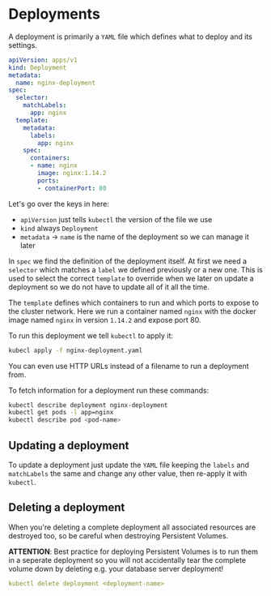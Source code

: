 # Deployments

A deployment is primarily a `YAML` file which defines what to deploy and its
settings.

```yaml
apiVersion: apps/v1
kind: Deployment
metadata:
  name: nginx-deployment
spec:
  selector:
    matchLabels:
      app: nginx
  template:
    metadata:
      labels:
        app: nginx
    spec:
      containers:
      - name: nginx
        image: nginx:1.14.2
        ports:
        - containerPort: 80
```

Let's go over the keys in here:
- `apiVersion` just tells `kubectl` the version of the file we use
- `kind` always `Deployment`
- `metadata` -> `name` is the name of the deployment so we can manage it later

In `spec` we find the definition of the deployment itself. At first we need
a `selector` which matches a `label` we defined previously or a new one. This
is used to select the correct `template` to override when we later on update a
deployment so we do not have to update all of it all the time.

The `template` defines which containers to run and which ports to expose to the
cluster network. Here we run a container named `nginx` with the docker image
named `nginx` in version `1.14.2` and expose port 80.

To run this deployment we tell `kubectl` to apply it:

```bash
kubecl apply -f nginx-deployment.yaml
```

You can even use HTTP URLs instead of a filename to run a deployment from.

To fetch information for a deployment run these commands:

```bash
kubectl describe deployment nginx-deployment
kubectl get pods -l app=nginx
kubectl describe pod <pod-name>
```

## Updating a deployment

To update a deployment just update the `YAML` file keeping the `labels` and
`matchLabels` the same and change any other value, then re-apply it with
`kubectl`.

## Deleting a deployment

When you're deleting a complete deployment all associated resources are
destroyed too, so be careful when destroying Persistent Volumes.

**ATTENTION**: Best practice for deploying Persistent Volumes is to run them in
a seperate deployment so you will not accidentally tear the complete volume down
by deleting e.g. your database server deployment!

```yaml
kubectl delete deployment <deployment-name>
```
